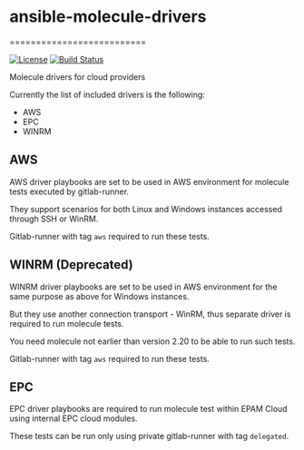 # ansible-molecule-drivers
==========================

[![License](https://img.shields.io/badge/license-Apache-green.svg?style=flat)](https://raw.githubusercontent.com/lean-delivery/ansible-molecule-drivers/master/LICENSE)
[![Build Status](https://gitlab.com/lean-delivery/ansible-molecule-drivers/badges/master/build.svg)](https://gitlab.com/lean-delivery/ansible-molecule-drivers/pipelines)

Molecule drivers for cloud providers

Currently the list of included drivers is the following:
* AWS
* EPC
* WINRM

## AWS

AWS driver playbooks are set to be used in AWS environment for molecule tests executed by gitlab-runner. 

They support scenarios for both Linux and Windows instances accessed through SSH or WinRM. 

Gitlab-runner with tag `aws` required to run these tests.

## WINRM (Deprecated)

WINRM driver playbooks are set to be used in AWS environment for the same purpose as above for Windows instances.

But they use another connection transport - WinRM, thus separate driver is required to run molecule tests. 

You need molecule not earlier than version 2.20 to be able to run such tests.

Gitlab-runner with tag `aws` required to run these tests.

## EPC

EPC driver playbooks are required to run molecule test within EPAM Cloud using internal EPC cloud modules. 

These tests can be run only using private gitlab-runner with tag `delegated`.
